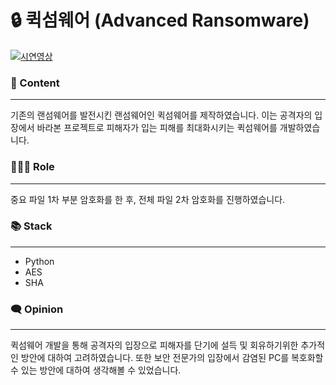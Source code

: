 # 🔒 퀵섬웨어 (Advanced Ransomware)

[![시연영상](http://img.youtube.com/vi/BATqCT6oAOE/0.jpg)](https://youtu.be/BATqCT6oAOE?t=0s) 


### 📄 Content

---

기존의 랜섬웨어를 발전시킨 랜섬웨어인 퀵섬웨어를 제작하였습니다. 이는 공격자의 입장에서 바라본 프로젝트로 피해자가 입는 피해를 최대화시키는 퀵섬웨어를 개발하였습니다.

### 👩🏻‍💻 Role

---

중요 파일 1차 부분 암호화를 한 후, 전체 파일 2차 암호화를 진행하였습니다.

### 📚 Stack

---

- Python
- AES
- SHA

### 🗨️ Opinion

---

퀵섬웨어 개발을 통해 공격자의 입장으로 피해자를 단기에 설득 및 회유하기위한 추가적인 방안에 대하여 고려하였습니다. 또한 보안 전문가의 입장에서 감염된 PC를 복호화할 수 있는 방안에 대하여 생각해볼 수 있었습니다.

